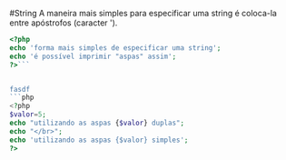 #String
A maneira mais simples para especificar uma string é coloca-la entre apóstrofos (caracter '). 

```php
<?php
echo 'forma mais simples de especificar uma string';
echo 'é possível imprimir "aspas" assim';
?>```


fasdf
```php
<?php
$valor=5;
echo "utilizando as aspas {$valor} duplas";
echo "</br>";
echo 'utilizando as aspas {$valor} simples';
?>
```
